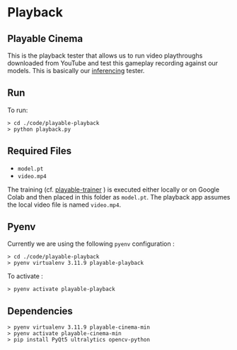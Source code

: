 # Playback
## Playable Cinema

This is the playback tester that allows us to run video playthroughs downloaded from YouTube and test this gameplay recording against our models. This is basically our [inferencing](https://huggingface.co/docs/huggingface_hub/en/package_reference/inference_client) tester.

## Run
To run:

```
> cd ./code/playable-playback
> python playback.py
```

## Required Files
- `model.pt`
- `video.mp4`


The training (cf. [playable-trainer](../playable-trainer/) ) is executed either locally or on Google Colab and then placed in this folder as `model.pt`. The playback app assumes the local video file is named `video.mp4`.

## Pyenv
Currently we are using the following `pyenv` configuration :

```
> cd ./code/playable-playback
> pyenv virtualenv 3.11.9 playable-playback
```

To activate :

```
> pyenv activate playable-playback
```

## Dependencies
```
> pyenv virtualenv 3.11.9 playable-cinema-min
> pyenv activate playable-cinema-min
> pip install PyQt5 ultralytics opencv-python
```
